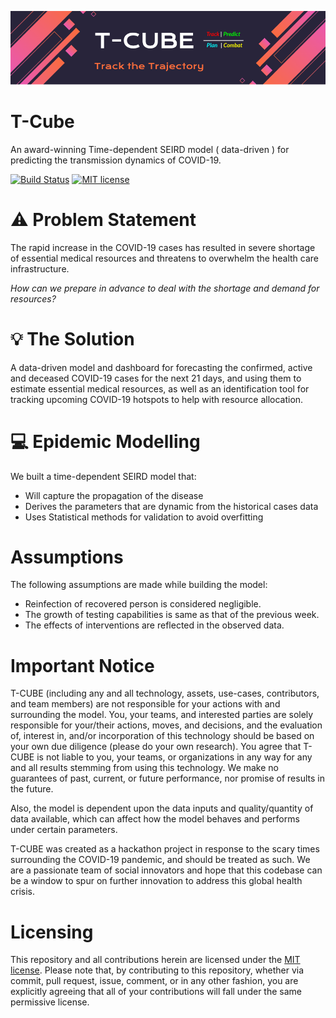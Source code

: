 ![[T-CUBE Logo]](https://github.com/T-Cube-AI/T-Cube/blob/main/README-Cover%202.png)
# T-Cube
An award-winning Time-dependent SEIRD model ( data-driven ) for predicting the transmission dynamics of COVID-19.

[![Build Status](https://github.com/T-Cube-AI/T-Cube/workflows/Build%20Status/badge.svg)](https://github.com/T-Cube-AI/T-Cube/actions)
[![MIT license](https://img.shields.io/badge/License-MIT-blue.svg)](https://opensource.org/licenses/MIT)

# ⚠️ Problem Statement

The rapid increase in the COVID-19 cases has resulted in severe shortage of essential medical resources and threatens to overwhelm the health care infrastructure.

<i>How can we prepare in advance to deal with the shortage and demand for resources?</i>

# 💡 The Solution
A data-driven model and dashboard for forecasting the confirmed, active and deceased COVID-19 cases for the next 21 days, and using them to estimate essential medical resources, as well as an identification tool for tracking upcoming COVID-19 hotspots to help with resource allocation.

# 💻 Epidemic Modelling
We built a time-dependent SEIRD model that:
* Will capture the propagation of the disease
* Derives the parameters that are dynamic from the historical cases data
* Uses Statistical methods for validation to avoid overfitting

# Assumptions
The following assumptions are made while building the model:
* Reinfection of recovered person is considered negligible.
* The growth of testing capabilities is same as that of the previous week.
* The effects of interventions are reflected in the observed data.

# Important Notice
T-CUBE (including any and all technology, assets, use-cases, contributors, and team members) are not responsible for your actions with and surrounding the model. You, your teams, and interested parties are solely responsible for your/their actions, moves, and decisions, and the evaluation of, interest in, and/or incorporation of this technology should be based on your own due diligence (please do your own research). You agree that T-CUBE is not liable to you, your teams, or organizations in any way for any and all results stemming from using this technology. We make no guarantees of past, current, or future performance, nor promise of results in the future.

Also, the model is dependent upon the data inputs and quality/quantity of data available, which can affect how the model behaves and performs under certain parameters.

T-CUBE was created as a hackathon project in response to the scary times surrounding the COVID-19 pandemic, and should be treated as such. We are a passionate team of social innovators and hope that this codebase can be a window to spur on further innovation to address this global health crisis.

# Licensing
This repository and all contributions herein are licensed under the [MIT license](https://github.com/T-Cube-AI/T-Cube/blob/main/LICENSE). Please note that, by contributing to this repository, whether via commit, pull request, issue, comment, or in any other fashion, you are explicitly agreeing that all of your contributions will fall under the same permissive license.
